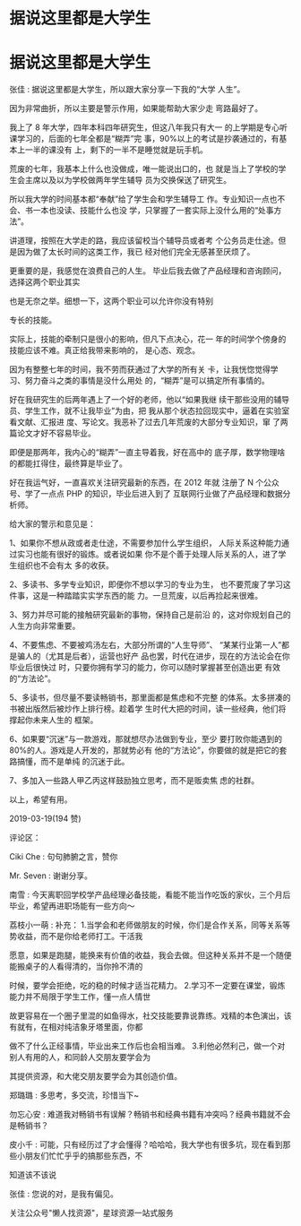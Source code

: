 # 据说这里都是大学生

# 据说这里都是大学生

张佳 : 据说这里都是大学生，所以跟大家分享一下我的“大学 人生”。

因为非常曲折，所以主要是警示作用，如果能帮助大家少走 弯路最好了。

我上了 8 年大学，四年本科四年研究生，但这八年我只有大一 的上学期是专心听课学习的，后面的七年全都是“糊弄”完 事，90%以上的考试是抄袭通过的，有基本上一半的课没有 上，剩下的一半不是睡觉就是玩手机。

荒废的七年，我基本上什么也没做成，唯一能说出口的，也 就是当上了学校的学生会主席以及以为学校做两年学生辅导 员为交换保送了研究生。

所以我大学的时间基本都“奉献”给了学生会和学生辅导工 作。专业知识一点也不会、书一本也没读、技能什么也没 学，只掌握了一套实际上没什么用的“处事方法”。

讲道理，按照在大学走的路，我应该留校当个辅导员或者考 个公务员走仕途。但是因为做了太长时间的这类工作，我已 经对他们完全无感甚至厌烦了。

更重要的是，我感觉在浪费自己的人生。 毕业后我去做了产品经理和咨询顾问，选择这两个职业其实

也是无奈之举。细想一下，这两个职业可以允许你没有特别

专长的技能。

实际上，技能的牵制只是很小的影响，但凡下点决心，花一 年的时间学个傍身的技能应该不难。真正给我带来影响的， 是心态、观念。

因为有整整七年的时间，我不劳而获通过了大学的所有关 卡，让我恍惚觉得学习、努力奋斗之类的事情是没什么用处 的，“糊弄”是可以搞定所有事情的。

好在我研究生的后两年遇上了一个好的老师，他以“如果我继 续干那些没用的辅导员、学生工作，就不让我毕业”为由，把 我从那个状态拉回现实中，逼着在实验室看文献、汇报进 度、写论文。我恶补了过去几年荒废的大部分专业知识，窜 了两篇论文才好不容易毕业。

即便是那两年，我内心的“糊弄”一直主导着我，好在高中的 底子厚，数学物理啥的都能扛得住，最终算是毕业了。

好在我运气好，一直喜欢关注研究最新的东西，在 2012 年就 注册了 N 个公众号、学了一点点 PHP 的知识，毕业后进入到了 互联网行业做了产品经理和数据分析师。

给大家的警示和意见是：

1、如果你不想从政或者走仕途，不需要参加什么学生组织， 人际关系这种能力通过实习也能有很好的锻炼。或者说如果 你不是个善于处理人际关系的人，进了学生组织也不会有太 多的收获。

2、多读书、多学专业知识，即便你不想以学习的专业为生， 也不要荒废了学习这件事，这是一种踏踏实实学东西的能 力。一旦荒废，以后再捡起来很难。

3、努力并尽可能的接触研究最新的事物，保持自己是前沿 的，这对你规划自己的人生方向非常重要。

4、不要焦虑、不要被鸡汤左右，大部分所谓的“人生导师”、 “某某行业第一人”都是骗人的（尤其是后者），运营也好产 品也罢，时代在进步，现在的方法论会在你毕业后很快过 时，只要你拥有学习的能力，你可以随时掌握甚至创造出更 有效的“方法论”。

5、多读书，但尽量不要读畅销书，那里面都是焦虑和不完整 的体系。太多拼凑的书被出版然后被炒作上排行榜。趁着学 生时代大把的时间，读一些经典，他们将撑起你未来人生的 框架。

6、如果要“沉迷”与一款游戏，那就想尽办法做到专业，至少 要打败你能遇到的 80%的人。游戏是人开发的，那就势必有 他的“方法论”，你要做的就是把它的套路搞懂，而不是单纯 的沉迷于此。

7、多加入一些路人甲乙丙这样鼓励独立思考，而不是贩卖焦 虑的社群。

以上，希望有用。

2019-03-19(194 赞)

评论区：

Ciki Che : 句句肺腑之言，赞你

Mr. Seven : 谢谢分享。

南雪 : 今天离职回学校学产品经理必备技能，看能不能当作吃饭的家伙，三个月后毕业，希望再进职场能有一些方向～

荔枝小一萌 : 补充： 1.当学会和老师做朋友的时候，你们是合作关系，同等关系等势收益，而不是你给老师打工。干活我

愿意，如果是跑腿，能换来有价值的收益，我会去做。但这种关系并不是一个随便能搬桌子的人看得清的，当你拎不清的

时候，要学会拒绝，吃的稳的时候才适当花精力。 2.学习不一定要在课堂，锻炼能力并不局限于学生工作，懂一点人情世

故更容易在一个圈子里混的如鱼得水，社交技能要靠说靠练。戏精的本色演出，该有就有，在相对纯洁象牙塔里面，你都

做不了什么正经事情，毕业出来工作后也会相当难。 3.利他必然利己，做一个对别人有用的人，和同龄人交朋友要学会为

其提供资源，和大佬交朋友要学会为其创造价值。

郑璐璐 : 多思考，多交流，珍惜当下~

勿忘心安 : 难道我对畅销书有误解？畅销书和经典书籍有冲突吗？经典书籍就不会是畅销书？

皮小千 : 可能，只有经历过了才会懂得？哈哈哈，我大学也有很多坑，现在看到那些小朋友们忙忙乎乎的搞那些东西，不

知道该不该说

张佳 : 您说的对，是我有偏见。

关注公众号"懒人找资源"，星球资源一站式服务